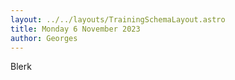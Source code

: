 ```yaml
---
layout: ../../layouts/TrainingSchemaLayout.astro
title: Monday 6 November 2023
author: Georges
---
```


Blerk